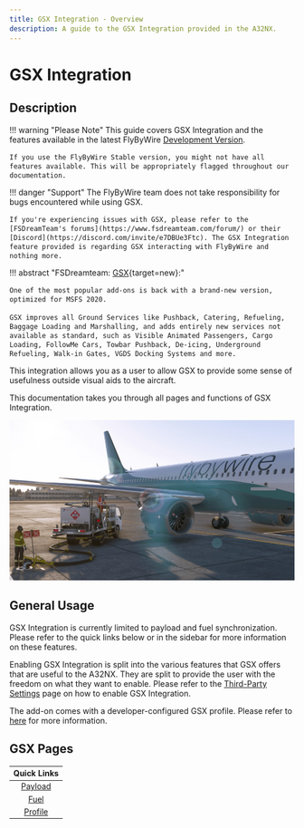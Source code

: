 ```yaml
---
title: GSX Integration - Overview
description: A guide to the GSX Integration provided in the A32NX.
---
```


<link rel="stylesheet" href="/stylesheets/efb-interactive.css">
<link rel="stylesheet" href="../../../../stylesheets/toc-tables.css">

# GSX Integration

## Description

!!! warning "Please Note"
    This guide covers GSX Integration and the features available in the latest FlyByWire [Development Version](../../../install/fbw-versions.md#development-version-recommended).

    If you use the FlyByWire Stable version, you might not have all features available. This will be appropriately flagged throughout our documentation.

!!! danger "Support"
    The FlyByWire team does not take responsibility for bugs encountered while using GSX. 
    
    If you're experiencing issues with GSX, please refer to the [FSDreamTeam's forums](https://www.fsdreamteam.com/forum/) or their [Discord](https://discord.com/invite/e7DBUe3Ftc). The GSX Integration feature provided is regarding GSX interacting with FlyByWire and nothing more.

!!! abstract "FSDreamteam: [GSX](https://www.fsdreamteam.com/products_gsxpro.html){target=new}:"

    One of the most popular add-ons is back with a brand-new version, optimized for MSFS 2020. 
    
    GSX improves all Ground Services like Pushback, Catering, Refueling, Baggage Loading and Marshalling, and adds entirely new services not available as standard, such as Visible Animated Passengers, Cargo Loading, FollowMe Cars, Towbar Pushback, De-icing, Underground Refueling, Walk-in Gates, VGDS Docking Systems and more.

This integration allows you as a user to allow GSX to provide some sense of usefulness outside visual aids to the aircraft. 

This documentation takes you through all pages and functions of GSX Integration.

[//]: # (TODO need to add a picture here)

![GSX Intergration](../../assets/gsxintegration/gsx-hero.jpg "GSX Refuelling the FBW")

## General Usage

GSX Integration is currently limited to payload and fuel synchronization. Please refer to the quick links below or in the sidebar for more information on these features.

Enabling GSX Integration is split into the various features that GSX offers that are useful to the A32NX. They are split to provide the user with the freedom on what they want to enable. Please refer to the [Third-Party Settings](../../../common/flypados3/settings.md#3rd-party-options) page on how to enable GSX Integration.

The add-on comes with a developer-configured GSX profile. Please refer to [here](profile.md) for more information.

## GSX Pages

|                      Quick Links                       |
|:------------------------------------------------------:|
|            [Payload](payload.md)                       |
|             [Fuel](fuel.md)                            |
|               [Profile](profile.md)                    |
